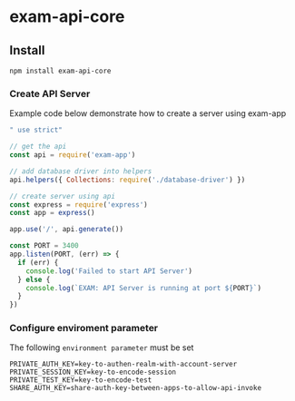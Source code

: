 # exam-api-core

## Install

`npm install exam-api-core`

### Create API Server

Example code below demonstrate how to create a server using exam-app

```javascript
" use strict"

// get the api
const api = require('exam-app')

// add database driver into helpers
api.helpers({ Collections: require('./database-driver') })

// create server using api
const express = require('express')
const app = express()

app.use('/', api.generate())

const PORT = 3400
app.listen(PORT, (err) => {
  if (err) {
    console.log('Failed to start API Server')
  } else {
    console.log(`EXAM: API Server is running at port ${PORT}`)
  }
})

```

### Configure enviroment parameter

The following `environment parameter` must be set

```
PRIVATE_AUTH_KEY=key-to-authen-realm-with-account-server
PRIVATE_SESSION_KEY=key-to-encode-session
PRIVATE_TEST_KEY=key-to-encode-test
SHARE_AUTH_KEY=share-auth-key-between-apps-to-allow-api-invoke
```
